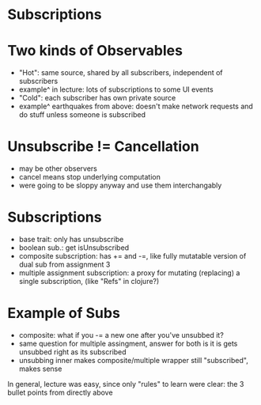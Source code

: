 # Subscriptions

# Two kinds of Observables
* "Hot": same source, shared by all subscribers, independent of subscribers
* example^ in lecture: lots of subscriptions to some UI events
* "Cold": each subscriber has own private source
* example^ earthquakes from above: doesn't make network requests and do stuff unless someone is subscribed

# Unsubscribe != Cancellation
* may be other observers
* cancel means stop underlying computation
* were going to be sloppy anyway and use them interchangably

# Subscriptions
* base trait: only has unsubscribe
* boolean sub.: get isUnsubscribed
* composite subscription: has += and -=, like fully mutatable version of dual sub from assignment 3
* multiple assignment subscription: a proxy for mutating (replacing) a single subscription, (like "Refs" in clojure?)

# Example of Subs
* composite: what if you -= a new one after you've unsubbed it?
* same question for multiple assingment, answer for both is it is gets unsubbed right as its subscribed
* unsubbing inner makes composite/multiple wrapper still "subscribed", makes sense

In general, lecture was easy, since only "rules" to learn were clear: the 3 bullet points from directly above
